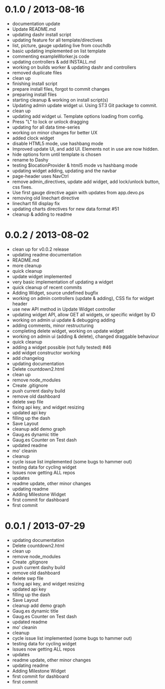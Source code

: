 
0.1.0 / 2013-08-16 
==================

 * documentation update
 * Update README.md
 * updating dashr install script
 * updating feature for all template/directives
 * list, picture, gauge updating live from couchdb
 * basic updating implemented on list template
 * commenting exampleWorker.js code
 * updating controllers & add INSTALL.md
 * working on builds worker & updating dashr and controllers
 * removed duplicate files
 * clean up
 * finishing install script
 * prepare install files, forgot to commit changes
 * preparing install files
 * starting cleanup & working on install script(s)
 * Updating admin update widget ui. Using ST3 Git package to commit.
 * clean  up
 * updating add widget ui. Template options loading from config.
 * Press "L" to lock or unlock dragging
 * updating for all data time-series
 * working on minor changes for better UX
 * added clock widget
 * disable HTML5 mode, use hashbang mode
 * Improved update UI, and add UI. Elements not in use are now hidden.
 * hide options form  until template is chosen
 * rename to Dashy
 * testing $locationProvider & html5 mode vs hashbang mode
 * updating widget adding, updating and the navbar
 * page-header uses NavCtrl
 * remove admin_directives, update add widget, add lock/unlock button, css fixes.
 * Use first gauge directive again with updates from app.devo.ps
 * removing old linechart directive
 * linechart fill display fix
 * updating charts directives for new data format #51
 * cleanup & adding to readme


0.0.2 / 2013-08-02 
==================

 * clean up for v0.0.2 release
 * updating readme documentation
 * README.md
 * more cleanup
 * quick cleanup
 * update widget implemented
 * very basic implementation of updating a widget
 * quick cleanup of recent commits
 * Adding Widget, source undefined bugfix
 * working on admin controllers (update & adding), CSS fix for widget header
 * use new API method  in Update Widget controller
 * updating widget API, allow GET all widgets, or specific widget by ID
 * working on admin ui update & debugging adding
 * adding comments, minor restructuring
 * completing delete widget, working on update widget
 * working on admin ui (adding & delete), changed draggable behaviour
 * quick cleanup
 * adding a widget possible (not fully tested) #46
 * add widget constructor working
 * add changelog
 * updating documentation
 * Delete countdown2.html
 * clean up
 * remove node_modules
 * Create .gitignore
 * push current dashy build
 * remove old dashboard
 * delete swp file
 * fixing api key, and widget resizing
 * updated api key
 * filling up the dash
 * Save Layout
 * cleanup add demo graph
 * Gaug.es dynamic title
 * Gaug.es Counter on Test dash
 * updated readme
 * mo' cleanin
 * cleanup
 * cycle issue list implemented (some bugs to hammer out)
 * testing data for cycling widget
 * Issues now getting ALL repos
 * updates
 * readme update, other minor changes
 * updating readme
 * Adding Milestone Widget
 * first commit for dashboard
 * first commit

0.0.1 / 2013-07-29 
==================

 * updating documentation
 * Delete countdown2.html
 * clean up
 * remove node_modules
 * Create .gitignore
 * push current dashy build
 * remove old dashboard
 * delete swp file
 * fixing api key, and widget resizing
 * updated api key
 * filling up the dash
 * Save Layout
 * cleanup add demo graph
 * Gaug.es dynamic title
 * Gaug.es Counter on Test dash
 * updated readme
 * mo' cleanin
 * cleanup
 * cycle issue list implemented (some bugs to hammer out)
 * testing data for cycling widget
 * Issues now getting ALL repos
 * updates
 * readme update, other minor changes
 * updating readme
 * Adding Milestone Widget
 * first commit for dashboard
 * first commit
